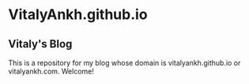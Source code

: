 # VitalyAnkh.github.io
## Vitaly's Blog
This is a repository for my blog whose domain is vitalyankh.github.io or vitalyankh.com. Welcome!
